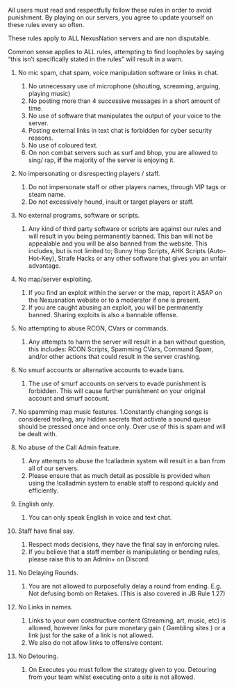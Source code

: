 All users must read and respectfully follow these rules in order to avoid punishment. By playing on our servers, you agree to update yourself on these rules every so often.

These rules apply to ALL NexusNation servers and are non disputable.

Common sense applies to ALL rules, attempting to find loopholes by saying “this isn’t specifically stated in the rules” will result in a warn.

1. No mic spam, chat spam, voice manipulation software or links in chat.
	1. No unnecessary use of microphone (shouting, screaming, arguing, playing music)
	2. No posting more than 4 successive messages in a short amount of time. 
	3. No use of software that manipulates the output of your voice to the server.
	4. Posting external links in text chat is forbidden for cyber security reasons. 
	5. No use of coloured text. 
	6. On non combat servers such as surf and bhop,  you are allowed to sing/ rap, **if** the majority of the server is enjoying it. 


2. No impersonating or disrespecting players / staff. 
	1. Do not impersonate staff or other players names, through VIP tags or steam name.
	2. Do not excessively hound, insult or target players or staff.


3. No external programs, software or scripts. 
	1. Any kind of third party software or scripts are against our rules and will result in you being permanently banned. This ban will not be appealable and you will be also banned from the website. This includes, but is not limited to; Bunny Hop Scripts, AHK Scripts (Auto-Hot-Key), Strafe Hacks or any other software that gives you an unfair advantage. 


4. No map/server exploiting. 
	1. If you find an exploit within the server or the map, report it ASAP on the Nexusnation website or to a moderator if one is present.
	2. If you are caught abusing an exploit, you will be permanently banned. Sharing exploits is also a bannable offense.


5. No attempting to abuse RCON, CVars or commands. 
	1. Any attempts to harm the server will result in a ban without question, this includes: RCON Scripts, Spamming CVars, Command Spam, and/or other actions that could result in the server crashing. 


6. No smurf accounts or alternative accounts to evade bans. 
	1. The use of smurf accounts on servers to evade punishment is forbidden. This will cause further punishment on your original account and smurf account.


7. No spamming map music features.
	1.Constantly changing songs is considered trolling, any hidden secrets that activate a sound queue should be pressed once and once only. Over use of this is spam and will be dealt with.


8. No abuse of the Call Admin feature.
	1. Any attempts to abuse the !calladmin system will result in a ban from all of our servers.
	2. Please ensure that as much detail as possible is provided when using the !calladmin system to enable staff to respond quickly and efficiently.


9. English only.
	1. You can only speak English in voice and text chat.


10. Staff have final say.
	1. Respect mods decisions, they have the final say in enforcing rules.
	2. If you believe that a staff member is manipulating or bending rules, please raise this to an Admin+ on Discord.


11. No Delaying Rounds.
	1. You are not allowed to purposefully delay a round from ending. E.g. Not defusing bomb on Retakes. (This is also covered in JB Rule 1.27) 


12. No Links in names.
	1. Links to your own constructive content (Streaming, art, music, etc) is allowed, however links for pure monetary gain ( Gambling sites ) or a link just for the sake of a link is not allowed.
	2. We also do not allow links to offensive content.


13. No Detouring.
	1. On Executes you must follow the strategy given to you. Detouring from your team whilst executing onto a site is not allowed. 
